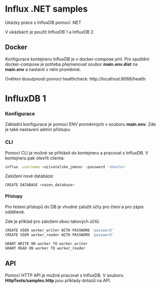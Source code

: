 ﻿# Influx .NET samples
Ukázky práce s InfluxDB pomocí .NET

V ukázkách je použit InfluxDB 1 a InfluxDB 2.

## Docker
Konfigurace kontejneru InfluxDB je v docker-compose.yml.
Pro spuštění docker-compose je potřeba přejmenovat soubor **main.env.dist** na **main.env** a nastavit v něm proměnné.

Ověření dosutpnosti pomocí healthcheck: http://localhost:8068/health

# InfluxDB 1

### Konfigurace
Základní konfigurace je pomocí ENV proměnných v souboru **main.env**.
Zde je také nastavení admin přístupu.

### CLI
Pomocí CLI je možné se přihlásit do kontejneru a pracovat s InfluxDB.
V kontejneru pak otevřít clienta:
```bash
influx -username <uzivatelske_jmeno> -password '<heslo>'
```
Založení nové databáze:
```bash
CREATE DATABASE <nazev_databaze>
``` 
#### Přístupy
Pro řešení přístupů do DB je vhodné založit účty pro čtení a pro zápis odděleně.

Zde je příklad pro založení obou takových účtů:
```bash
CREATE USER worker_writer WITH PASSWORD 'password'
CREATE USER worker_reader WITH PASSWORD 'password'

GRANT WRITE ON worker TO worker_writer
GRANT READ ON worker TO worker_reader
``` 

## API
Pomocí HTTP API je možné pracovat s InfluxDB.
V souboru **HttpTests/samples.http** jsou příklady dotazů na API.
